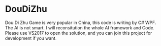 # DouDiZhu
Dou Di Zhu Game is very popular in China, this code is writing by C# WPF. The AI is not smart. I will reconsitution the whole AI framework and Code.  
Please use VS2017 to open the solution, and you can join this project for development if you want.

